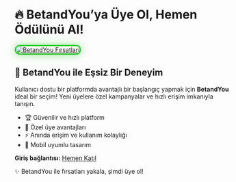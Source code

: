
<h1>🔥 BetandYou’ya Üye Ol, Hemen Ödülünü Al!</h1>

<a href="https://cutt.ly/Xrx8Kvxw" title="BetandYou Sitesi">
<img src="https://i.ibb.co/5K7Ks6w/zzzz3.gif" alt="BetandYou Fırsatları" style="max-width: 100%; border: 3px solid #32CD32; border-radius: 15px; box-shadow: 0px 0px 20px rgba(50, 205, 50, 0.5);">
</a>

<h2>🌟 BetandYou ile Eşsiz Bir Deneyim</h2>
<p>Kullanıcı dostu bir platformda avantajlı bir başlangıç yapmak için <strong>BetandYou</strong> ideal bir seçim! Yeni üyelere özel kampanyalar ve hızlı erişim imkanıyla tanışın.</p>

<ul>
<li>🏆 Güvenilir ve hızlı platform</li>
<li>🎁 Özel üye avantajları</li>
<li>⚡ Anında erişim ve kullanım kolaylığı</li>
<li>📱 Mobil uyumlu tasarım</li>
</ul>

<p><strong>Giriş bağlantısı:</strong> <a href="https://cutt.ly/Xrx8Kvxw">Hemen Katıl</a></p>

<p>✨ BetandYou ile fırsatları yakala, şimdi üye ol!</p>

<meta name="description" content="BetandYou’ya giriş yap, özel kampanyalarla avantajlı başla. Hemen katıl ve fırsatları değerlendir!">
